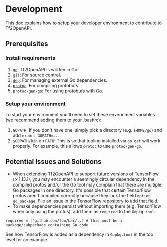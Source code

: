 # Development
This doc explains how to setup your developer environment to contribute to
Tf2OpenAPI.

## Prerequisites
### Install requirements
1. [`go`](https://golang.org/doc/install): Tf2OpenAPI is written in Go.
1. [`git`](https://docs.github.com/en/get-started/quickstart/set-up-git): For source control.
1. [`dep`](https://github.com/golang/dep): For managing external Go
   dependencies.
1. [`protoc`](http://google.github.io/proto-lens/installing-protoc.html): For
   compiling protobufs.
1. [`protoc-gen-go`](https://github.com/golang/protobuf): For using protobufs
   with Go.
### Setup your environment
To start your environment you'll need to set these environment variables (we recommend adding them to your .bashrc):

1. `GOPATH`: If you don't have one, simply pick a directory (e.g. `$HOME/go`) and add `export GOPATH=...`
2. `$GOPATH/bin` on `PATH`: This is so that tooling installed via `go get` will work properly. For example, this allows `protoc` to use `protoc-gen-go`.


## Potential Issues and Solutions
* When extending Tf2OpenAPI to support future versions of TensorFlow (> 1.13.1),
you may encounter a seemingly circular dependency in the compiled protos and/or the Go tool may complain that there are multiple Go packages in one directory. It's possible that certain TensorFlow protos aren't compiled correctly because they lack the field `option go_package`. File an issue in the TensorFlow repository to add that field.
* To make dependencies persist without importing them (e.g. TensorFlow when only using the protos), add them as `required` to the `Gopkg.toml`. 
```
required = ["github.com/foo/bar/..] # this must be a package/subpackage containing Go code
```
See how TensorFlow is added as a dependency in `Gopkg.toml` in the top level for an example.
